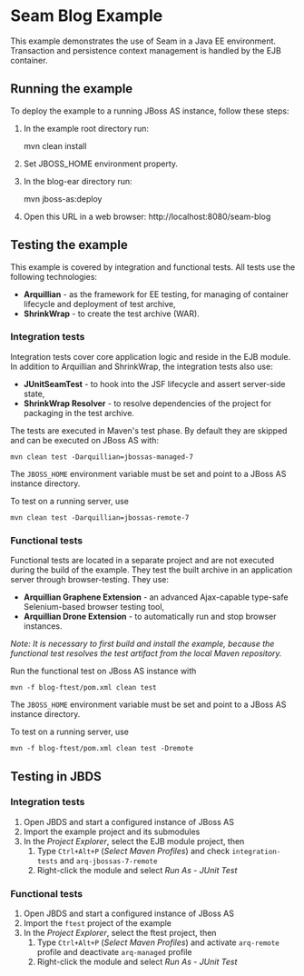 Seam Blog Example
=================

This example demonstrates the use of Seam in a Java EE environment.
Transaction and persistence context management is handled by the EJB container.

Running the example
-------------------

To deploy the example to a running JBoss AS instance, follow these steps:

1. In the example root directory run:

    mvn clean install

2. Set JBOSS_HOME environment property.

3. In the blog-ear directory run:

    mvn jboss-as:deploy

4. Open this URL in a web browser: http://localhost:8080/seam-blog


Testing the example
-------------------

This example is covered by integration and functional tests. All tests use the following technologies:

* __Arquillian__ -  as the framework for EE testing, for managing of container lifecycle and deployment of test archive,
* __ShrinkWrap__ - to create the test archive (WAR).


### Integration tests

Integration tests cover core application logic and reside in the EJB module. In addition to Arquillian and ShrinkWrap, the integration tests also use:

* __JUnitSeamTest__ - to hook into the JSF lifecycle and assert server-side state,
* __ShrinkWrap Resolver__ - to resolve dependencies of the project for packaging in the test archive.

The tests are executed in Maven's test phase. By default they are skipped and can be executed on JBoss AS with:

    mvn clean test -Darquillian=jbossas-managed-7

The `JBOSS_HOME` environment variable must be set and point to a JBoss AS instance directory.

To test on a running server, use

    mvn clean test -Darquillian=jbossas-remote-7

### Functional tests

Functional tests are located in a separate project and are not executed during the build of the example. They test the built archive in an application server through browser-testing. They use:

* __Arquillian Graphene Extension__ - an advanced Ajax-capable type-safe Selenium-based browser testing tool,
* __Arquillian Drone Extension__ - to automatically run and stop browser instances.

_Note: It is necessary to first build and install the example, because the functional test resolves the test artifact from the local Maven repository._

Run the functional test on JBoss AS instance with
    
    mvn -f blog-ftest/pom.xml clean test

The `JBOSS_HOME` environment variable must be set and point to a JBoss AS instance directory.

To test on a running server, use

    mvn -f blog-ftest/pom.xml clean test -Dremote

Testing in JBDS
---------------
### Integration tests

1. Open JBDS and start a configured instance of JBoss AS
2. Import the example project and its submodules
3. In the _Project Explorer_, select the EJB module project, then
    1. Type `Ctrl+Alt+P` (_Select Maven Profiles_) and check `integration-tests` and `arq-jbossas-7-remote`
    2. Right-click the module and select _Run As_ - _JUnit Test_

### Functional tests

1. Open JBDS and start a configured instance of JBoss AS
2. Import the `ftest` project of the example
3. In the _Project Explorer_, select the ftest project, then
    1. Type `Ctrl+Alt+P` (_Select Maven Profiles_) and activate `arq-remote` profile and deactivate `arq-managed` profile
    2. Right-click the module and select _Run As_ - _JUnit Test_
